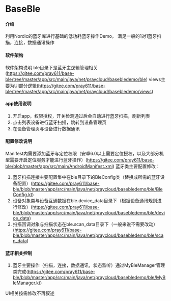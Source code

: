 # BaseBle

#### 介绍
利用Nordic的蓝牙库进行基础的低功耗蓝牙操作Demo。
满足一般的1对1蓝牙扫描，连接，数据通讯操作

#### 软件架构
软件架构说明
ble目录下是蓝牙主逻辑管理相关(https://gitee.com/pray611/base-ble/tree/master/app/src/main/java/net/praycloud/basebledemo/ble)
views主要为UI部分逻辑(https://gitee.com/pray611/base-ble/tree/master/app/src/main/java/net/praycloud/basebledemo/views)


#### app使用说明
1.  开启app，权限授权，开关检测通过后会自动进行蓝牙扫描，刷新列表
2.  点击列表设备进行蓝牙扫描，跳转到设备管理页
3.  在设备管理页与设备进行数据通讯


#### 配置修改说明
Manifest内需要添加蓝牙与定位权限（安卓6.0以上需要定位授权，以及大部分机型需要开启定位服务才能进行蓝牙操作）(https://gitee.com/pray611/base-ble/blob/master/app/src/main/AndroidManifest.xml)
蓝牙类主要配置修改：
1.  蓝牙扫描连接主要配置集中在ble目录下的BleConfig类（替换成所需的蓝牙设备配置）(https://gitee.com/pray611/base-ble/blob/master/app/src/main/java/net/praycloud/basebledemo/ble/BleConfig.kt)
2.  设备对象类与设备互通数据在ble.device_data目录下（根据设备通讯规则进行修改）(https://gitee.com/pray611/base-ble/blob/master/app/src/main/java/net/praycloud/basebledemo/ble/device_data)
3.  扫描回调对象与扫描状态在ble.scan_data目录下（一般来说不需要改动）(https://gitee.com/pray611/base-ble/blob/master/app/src/main/java/net/praycloud/basebledemo/ble/scan_data)

#### 蓝牙相关控制
1.  蓝牙主要操作（扫描，连接，数据通讯，状态监听）通过MyBleManager管理类完成(https://gitee.com/pray611/base-ble/blob/master/app/src/main/java/net/praycloud/basebledemo/ble/MyBleManager.kt)

UI相关按需修改不再叙述

